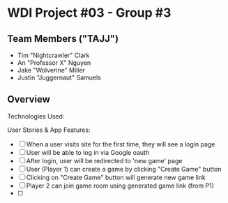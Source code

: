 # WDI Project #03 - Group #3

## Team Members ("TAJJ")
- Tim "Nightcrawler" Clark
- An "Professor X" Nguyen
- Jake "Wolverine" Miller
- Justin "Juggernaut" Samuels

## Overview

Technologies Used: 

User Stories & App Features: 
- [ ] When a user visits site for the first time, they will see a login page
- [ ] User will be able to log in via Google oauth
- [ ] After login, user will be redirected to 'new game' page
- [ ] User (Player 1) can create a game by clicking "Create Game" button
- [ ] Clicking on "Create Game" button will generate new game link
- [ ] Player 2 can join game room using generated game link (from P1)
- [ ] 
